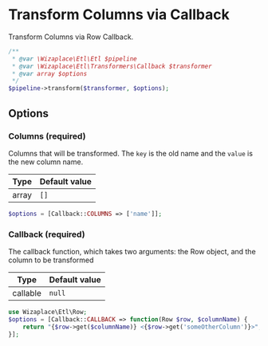 # Transform Columns via Callback

Transform Columns via Row Callback.

```php
/**
 * @var \Wizaplace\Etl\Etl $pipeline
 * @var \Wizaplace\Etl\Transformers\Callback $transformer
 * @var array $options
 */
$pipeline->transform($transformer, $options);
```


## Options

### Columns (required)
Columns that will be transformed. The `key` is the old name and the `value` is the new column name.

| Type | Default value |
|----- | ------------- |
| array | `[]` |

```php
$options = [Callback::COLUMNS => ['name']];
```

### Callback (required)
The callback function, which takes two arguments: the Row object, and the column to be transformed

| Type     | Default value |
|--------- | ------------- |
| callable | `null`        |

```php
use Wizaplace\Etl\Row;
$options = [Callback::CALLBACK => function(Row $row, $columnName) {
    return "{$row->get($columnName)} <{$row->get('someOtherColumn')}>";
}];
```
